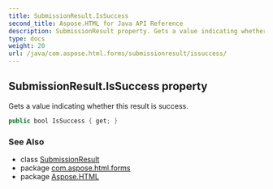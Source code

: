 ```yaml
---
title: SubmissionResult.IsSuccess
second_title: Aspose.HTML for Java API Reference
description: SubmissionResult property. Gets a value indicating whether this result is success
type: docs
weight: 20
url: /java/com.aspose.html.forms/submissionresult/issuccess/
---
```

## SubmissionResult.IsSuccess property

Gets a value indicating whether this result is success.

```java
public bool IsSuccess { get; }
```

### See Also

* class [SubmissionResult](../)
* package [com.aspose.html.forms](../../submissionresult/)
* package [Aspose.HTML](../../../)
